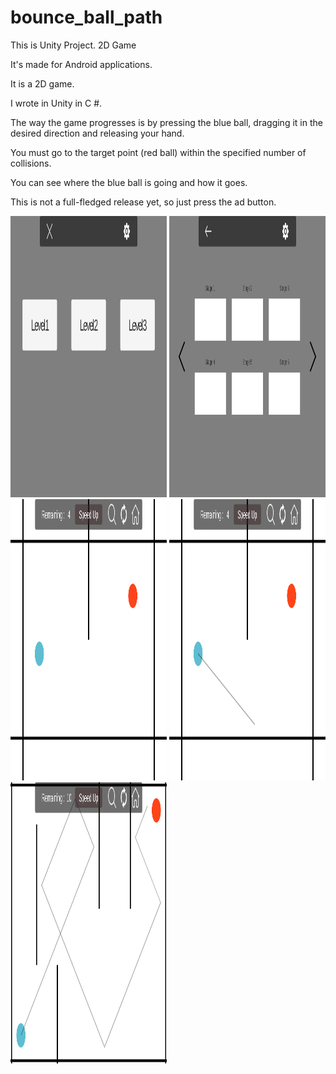 # bounce_ball_path
This is Unity Project. 2D Game


It's made for Android applications.

It is a 2D game.

I wrote in Unity in C #.

The way the game progresses is by pressing the blue ball, dragging it in the desired direction and releasing your hand.

You must go to the target point (red ball) within the specified number of collisions.

You can see where the blue ball is going and how it goes.

This is not a full-fledged release yet, so just press the ad button.



<img src="/1.png" width="250" height="450"> <img src="/2.png" width="250" height="450">
<img src="/3.png" width="250" height="450"> <img src="/4.png" width="250" height="450">
<img src="/5.png" width="250" height="450">
